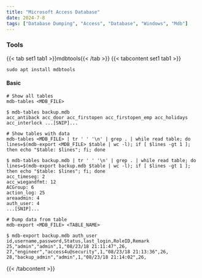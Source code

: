 ```yaml
---
title: "Microsoft Access Database"
date: 2024-7-8
tags: ["Database Dumping", "Access", "Database", "Windows", "Mdb"]
---
```


### Tools

{{< tab set1 tab1 >}}mdbtools{{< /tab >}}
{{< tabcontent set1 tab1 >}}

```console
sudo apt install mdbtools
```

#### Basic

```console
# Show all tables
mdb-tables <MDB_FILE> 
```

```console {class="sample-code"}
$ mdb-tables backup.mdb                                                    
acc_antiback acc_door acc_firstopen acc_firstopen_emp acc_holidays acc_interlock ...[SNIP]...
```

```console
# Show tables with data
mdb-tables <MDB_FILE> | tr ' ' '\n' | grep . | while read table; do lines=$(mdb-export <MDB_FILE> $table | wc -l); if [ $lines -gt 1 ]; then echo "$table: $lines"; fi; done
```

```console {class="sample-code"}
$ mdb-tables backup.mdb | tr ' ' '\n' | grep . | while read table; do lines=$(mdb-export backup.mdb $table | wc -l); if [ $lines -gt 1 ]; then echo "$table: $lines"; fi; done
acc_timeseg: 2
acc_wiegandfmt: 12
ACGroup: 6
action_log: 25
areaadmin: 4
auth_user: 4
...[SNIP]...
```

```console
# Dump data from table
mdb-export <MDB_FILE> <TABLE_NAME>
```

```console {class="sample-code"}
$ mdb-export backup.mdb auth_user
id,username,password,Status,last_login,RoleID,Remark
25,"admin","admin",1,"08/23/18 21:11:47",26,
27,"engineer","access4u@security",1,"08/23/18 21:13:36",26,
28,"backup_admin","admin",1,"08/23/18 21:14:02",26,
```

{{< /tabcontent >}}

